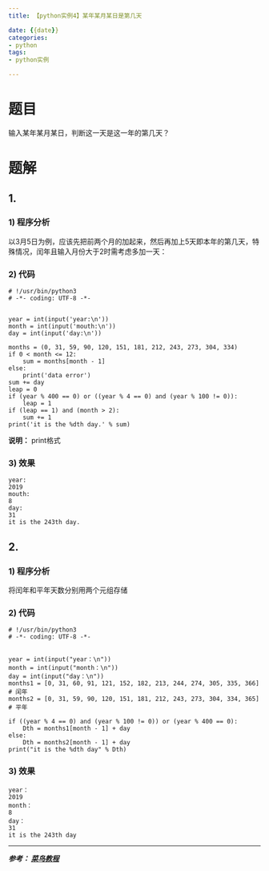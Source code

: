 ```yaml
---
title: 【python实例4】某年某月某日是第几天

date: {{date}}
categories:
- python
tags:
- python实例

---
```

# 题目
输入某年某月某日，判断这一天是这一年的第几天？

# 题解
## 1.
### 1) 程序分析
以3月5日为例，应该先把前两个月的加起来，然后再加上5天即本年的第几天，特殊情况，闰年且输入月份大于2时需考虑多加一天：

### 2) 代码

```
# !/usr/bin/python3
# -*- coding: UTF-8 -*-


year = int(input('year:\n'))
month = int(input('mouth:\n'))
day = int(input('day:\n'))

months = (0, 31, 59, 90, 120, 151, 181, 212, 243, 273, 304, 334)
if 0 < month <= 12:
    sum = months[month - 1]
else:
    print('data error')
sum += day
leap = 0
if (year % 400 == 0) or ((year % 4 == 0) and (year % 100 != 0)):
    leap = 1
if (leap == 1) and (month > 2):
    sum += 1
print('it is the %dth day.' % sum)

```
**说明：** print格式

### 3) 效果
```
year:
2019
mouth:
8
day:
31
it is the 243th day.
```
## 2.
### 1) 程序分析
将闰年和平年天数分别用两个元组存储

### 2) 代码

```
# !/usr/bin/python3
# -*- coding: UTF-8 -*-


year = int(input("year：\n"))
month = int(input("month：\n"))
day = int(input("day：\n"))
months1 = [0, 31, 60, 91, 121, 152, 182, 213, 244, 274, 305, 335, 366]  # 闰年
months2 = [0, 31, 59, 90, 120, 151, 181, 212, 243, 273, 304, 334, 365]  # 平年

if ((year % 4 == 0) and (year % 100 != 0)) or (year % 400 == 0):
    Dth = months1[month - 1] + day
else:
    Dth = months2[month - 1] + day
print("it is the %dth day" % Dth)

```

### 3) 效果
```
year：
2019
month：
8
day：
31
it is the 243th day
```


---
***参考：
[菜鸟教程](https://www.runoob.com/python/python-100-examples.html)***
